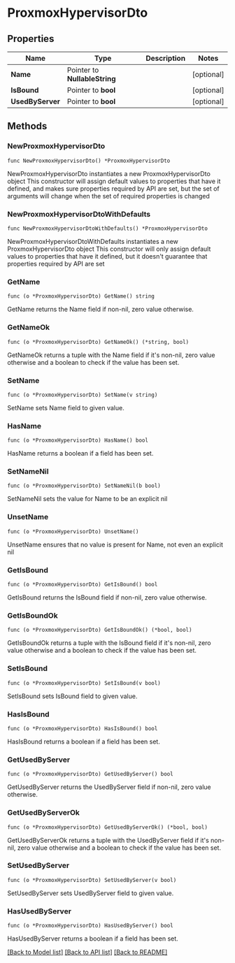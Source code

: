 # ProxmoxHypervisorDto

## Properties

Name | Type | Description | Notes
------------ | ------------- | ------------- | -------------
**Name** | Pointer to **NullableString** |  | [optional] 
**IsBound** | Pointer to **bool** |  | [optional] 
**UsedByServer** | Pointer to **bool** |  | [optional] 

## Methods

### NewProxmoxHypervisorDto

`func NewProxmoxHypervisorDto() *ProxmoxHypervisorDto`

NewProxmoxHypervisorDto instantiates a new ProxmoxHypervisorDto object
This constructor will assign default values to properties that have it defined,
and makes sure properties required by API are set, but the set of arguments
will change when the set of required properties is changed

### NewProxmoxHypervisorDtoWithDefaults

`func NewProxmoxHypervisorDtoWithDefaults() *ProxmoxHypervisorDto`

NewProxmoxHypervisorDtoWithDefaults instantiates a new ProxmoxHypervisorDto object
This constructor will only assign default values to properties that have it defined,
but it doesn't guarantee that properties required by API are set

### GetName

`func (o *ProxmoxHypervisorDto) GetName() string`

GetName returns the Name field if non-nil, zero value otherwise.

### GetNameOk

`func (o *ProxmoxHypervisorDto) GetNameOk() (*string, bool)`

GetNameOk returns a tuple with the Name field if it's non-nil, zero value otherwise
and a boolean to check if the value has been set.

### SetName

`func (o *ProxmoxHypervisorDto) SetName(v string)`

SetName sets Name field to given value.

### HasName

`func (o *ProxmoxHypervisorDto) HasName() bool`

HasName returns a boolean if a field has been set.

### SetNameNil

`func (o *ProxmoxHypervisorDto) SetNameNil(b bool)`

 SetNameNil sets the value for Name to be an explicit nil

### UnsetName
`func (o *ProxmoxHypervisorDto) UnsetName()`

UnsetName ensures that no value is present for Name, not even an explicit nil
### GetIsBound

`func (o *ProxmoxHypervisorDto) GetIsBound() bool`

GetIsBound returns the IsBound field if non-nil, zero value otherwise.

### GetIsBoundOk

`func (o *ProxmoxHypervisorDto) GetIsBoundOk() (*bool, bool)`

GetIsBoundOk returns a tuple with the IsBound field if it's non-nil, zero value otherwise
and a boolean to check if the value has been set.

### SetIsBound

`func (o *ProxmoxHypervisorDto) SetIsBound(v bool)`

SetIsBound sets IsBound field to given value.

### HasIsBound

`func (o *ProxmoxHypervisorDto) HasIsBound() bool`

HasIsBound returns a boolean if a field has been set.

### GetUsedByServer

`func (o *ProxmoxHypervisorDto) GetUsedByServer() bool`

GetUsedByServer returns the UsedByServer field if non-nil, zero value otherwise.

### GetUsedByServerOk

`func (o *ProxmoxHypervisorDto) GetUsedByServerOk() (*bool, bool)`

GetUsedByServerOk returns a tuple with the UsedByServer field if it's non-nil, zero value otherwise
and a boolean to check if the value has been set.

### SetUsedByServer

`func (o *ProxmoxHypervisorDto) SetUsedByServer(v bool)`

SetUsedByServer sets UsedByServer field to given value.

### HasUsedByServer

`func (o *ProxmoxHypervisorDto) HasUsedByServer() bool`

HasUsedByServer returns a boolean if a field has been set.


[[Back to Model list]](../README.md#documentation-for-models) [[Back to API list]](../README.md#documentation-for-api-endpoints) [[Back to README]](../README.md)


